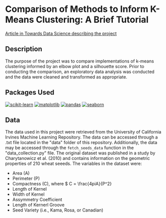 # Comparison of Methods to Inform K-Means Clustering: A Brief Tutorial

[Article in Towards Data Science describing the project](https://medium.com/towards-data-science/comparison-of-methods-to-inform-k-means-clustering-a830cdc8db50)

## Description

The purpose of the project was to compare implementations of k-means clustering informed by an elbow plot and a silhouette score. Prior to conducting the comparison, an exploratory data analysis was conducted and the data were cleaned and transformed as appropriate. 

## Packages Used

[![scikit-learn](https://img.shields.io/badge/scikit_learn-1.4.1-orange.svg)](https://scikit-learn.org/stable/) [![matplotlib](https://img.shields.io/badge/matplotlib-3.3.4-blue.svg)](https://matplotlib.org/) [![pandas](https://img.shields.io/badge/pandas-1.2.1-darkblue.svg)](https://pandas.pydata.org/) [![seaborn](https://img.shields.io/badge/seaborn-0.11.1-lightblue.svg)](https://seaborn.pydata.org/)

## Data

The data used in this project were retrieved from the University of California Irvines Machine Learning Repository. The data can be accessed through a .txt file located in the "data" folder of this repository. Additionally, the data may be accessed through the `fetch_seeds_data` function in the "data_collection.py" file. The original dataset was published in a study by Charytanowicz et al. (2010) and contains information on the geometric properties of 210 wheat seeeds. The variables in the dataset were:
- Area (A)
- Perimeter (P)
- Compactness (C), where $ C = \frac{4piA}{P^2}
- Length of Kernel
- Width of Kernel
- Assymmetry Coefficient
- Length of Kernerl Groove
- Seed Variety (i.e., Kama, Rosa, or Canadian)
